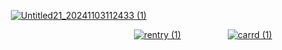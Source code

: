 

‎ ‎ ‎ ‎ ‎ ‎ ‎ ‎ ‎ ‎ ‎ ‎ ‎‎ ‎ ‎ ‎  [![Untitled21_20241103112433 (1)](https://github.com/user-attachments/assets/80c894de-1c3b-4748-938c-8807b2913b08)](https://github.com/user-attachments/assets/80c894de-1c3b-4748-938c-8807b2913b08)

‎ ‎ ‎ ‎ ‎ ‎ ‎ ‎ ‎ ‎ ‎ ‎ ‎ ‎ ‎ ‎ ‎ ‎ ‎ ‎ ‎ ‎ ‎ ‎ ‎ ‎ ‎  ‎ ‎ ‎ ‎ ‎ ‎ ‎ ‎ ‎ ‎ ‎ ‎ ‎ ‎ ‎ ‎ ‎ ‎ ‎ ‎ ‎ ‎ ‎ ‎ ‎ ‎  ‎ ‎ ‎ ‎ ‎ ‎ ‎ ‎  ‎ ‎ ‎   ‎ ‎ [![rentry (1)](https://github.com/user-attachments/assets/51f6039a-1cf2-4966-982a-1a7e6bf5572d)](https://rentry.co/7teenth-angel)
‎ ‎ ‎ ‎ ‎ ‎ ‎ ‎ ‎ ‎ ‎ ‎ ‎  ‎ ‎ ‎  ‎ ‎ [![carrd (1)](https://github.com/user-attachments/assets/10acd2b3-7942-4cd1-9567-88da804d3e7d)](https://yezicosu.carrd.co/#)


